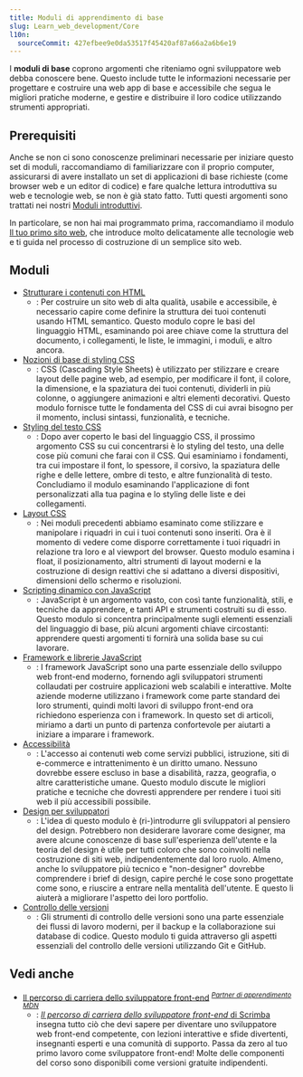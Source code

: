 ```yaml
---
title: Moduli di apprendimento di base
slug: Learn_web_development/Core
l10n:
  sourceCommit: 427efbee9e0da53517f45420af87a66a2a6b6e19
---
```


I **moduli di base** coprono argomenti che riteniamo ogni sviluppatore web debba conoscere bene. Questo include tutte le informazioni necessarie per progettare e costruire una web app di base e accessibile che segua le migliori pratiche moderne, e gestire e distribuire il loro codice utilizzando strumenti appropriati.

## Prerequisiti

Anche se non ci sono conoscenze preliminari necessarie per iniziare questo set di moduli, raccomandiamo di familiarizzare con il proprio computer, assicurarsi di avere installato un set di applicazioni di base richieste (come browser web e un editor di codice) e fare qualche lettura introduttiva su web e tecnologie web, se non è già stato fatto. Tutti questi argomenti sono trattati nei nostri [Moduli introduttivi](/it/docs/Learn_web_development/Getting_started).

In particolare, se non hai mai programmato prima, raccomandiamo il modulo [Il tuo primo sito web](/it/docs/Learn_web_development/Getting_started/Your_first_website), che introduce molto delicatamente alle tecnologie web e ti guida nel processo di costruzione di un semplice sito web.

## Moduli

- [Strutturare i contenuti con HTML](/it/docs/Learn_web_development/Core/Structuring_content)
  - : Per costruire un sito web di alta qualità, usabile e accessibile, è necessario capire come definire la struttura dei tuoi contenuti usando HTML semantico. Questo modulo copre le basi del linguaggio HTML, esaminando poi aree chiave come la struttura del documento, i collegamenti, le liste, le immagini, i moduli, e altro ancora.
- [Nozioni di base di styling CSS](/it/docs/Learn_web_development/Core/Styling_basics)
  - : CSS (Cascading Style Sheets) è utilizzato per stilizzare e creare layout delle pagine web, ad esempio, per modificare il font, il colore, la dimensione, e la spaziatura dei tuoi contenuti, dividerli in più colonne, o aggiungere animazioni e altri elementi decorativi. Questo modulo fornisce tutte le fondamenta del CSS di cui avrai bisogno per il momento, inclusi sintassi, funzionalità, e tecniche.
- [Styling del testo CSS](/it/docs/Learn_web_development/Core/Text_styling)
  - : Dopo aver coperto le basi del linguaggio CSS, il prossimo argomento CSS su cui concentrarsi è lo styling del testo, una delle cose più comuni che farai con il CSS. Qui esaminiamo i fondamenti, tra cui impostare il font, lo spessore, il corsivo, la spaziatura delle righe e delle lettere, ombre di testo, e altre funzionalità di testo. Concludiamo il modulo esaminando l'applicazione di font personalizzati alla tua pagina e lo styling delle liste e dei collegamenti.
- [Layout CSS](/it/docs/Learn_web_development/Core/CSS_layout)
  - : Nei moduli precedenti abbiamo esaminato come stilizzare e manipolare i riquadri in cui i tuoi contenuti sono inseriti. Ora è il momento di vedere come disporre correttamente i tuoi riquadri in relazione tra loro e al viewport del browser. Questo modulo esamina i float, il posizionamento, altri strumenti di layout moderni e la costruzione di design reattivi che si adattano a diversi dispositivi, dimensioni dello schermo e risoluzioni.
- [Scripting dinamico con JavaScript](/it/docs/Learn_web_development/Core/Scripting)
  - : JavaScript è un argomento vasto, con così tante funzionalità, stili, e tecniche da apprendere, e tanti API e strumenti costruiti su di esso. Questo modulo si concentra principalmente sugli elementi essenziali del linguaggio di base, più alcuni argomenti chiave circostanti: apprendere questi argomenti ti fornirà una solida base su cui lavorare.
- [Framework e librerie JavaScript](/it/docs/Learn_web_development/Core/Frameworks_libraries)
  - : I framework JavaScript sono una parte essenziale dello sviluppo web front-end moderno, fornendo agli sviluppatori strumenti collaudati per costruire applicazioni web scalabili e interattive. Molte aziende moderne utilizzano i framework come parte standard dei loro strumenti, quindi molti lavori di sviluppo front-end ora richiedono esperienza con i framework. In questo set di articoli, miriamo a darti un punto di partenza confortevole per aiutarti a iniziare a imparare i framework.
- [Accessibilità](/it/docs/Learn_web_development/Core/Accessibility)
  - : L'accesso ai contenuti web come servizi pubblici, istruzione, siti di e-commerce e intrattenimento è un diritto umano. Nessuno dovrebbe essere escluso in base a disabilità, razza, geografia, o altre caratteristiche umane. Questo modulo discute le migliori pratiche e tecniche che dovresti apprendere per rendere i tuoi siti web il più accessibili possibile.
- [Design per sviluppatori](/it/docs/Learn_web_development/Core/Design_for_developers)
  - : L'idea di questo modulo è (ri-)introdurre gli sviluppatori al pensiero del design. Potrebbero non desiderare lavorare come designer, ma avere alcune conoscenze di base sull'esperienza dell'utente e la teoria del design è utile per tutti coloro che sono coinvolti nella costruzione di siti web, indipendentemente dal loro ruolo. Almeno, anche lo sviluppatore più tecnico e "non-designer" dovrebbe comprendere i brief di design, capire perché le cose sono progettate come sono, e riuscire a entrare nella mentalità dell'utente. E questo li aiuterà a migliorare l'aspetto dei loro portfolio.
- [Controllo delle versioni](/it/docs/Learn_web_development/Core/Version_control)
  - : Gli strumenti di controllo delle versioni sono una parte essenziale dei flussi di lavoro moderni, per il backup e la collaborazione sui database di codice. Questo modulo ti guida attraverso gli aspetti essenziali del controllo delle versioni utilizzando Git e GitHub.

## Vedi anche

- [Il percorso di carriera dello sviluppatore front-end](https://scrimba.com/the-frontend-developer-career-path-c0j?via=mdn) <sup>[_Partner di apprendimento MDN_](/it/docs/MDN/Writing_guidelines/Learning_content#partner_links_and_embeds)</sup>
  - : [_Il percorso di carriera dello sviluppatore front-end_ di Scrimba](https://scrimba.com/?via=mdn) insegna tutto ciò che devi sapere per diventare uno sviluppatore web front-end competente, con lezioni interattive e sfide divertenti, insegnanti esperti e una comunità di supporto. Passa da zero al tuo primo lavoro come sviluppatore front-end! Molte delle componenti del corso sono disponibili come versioni gratuite indipendenti.
